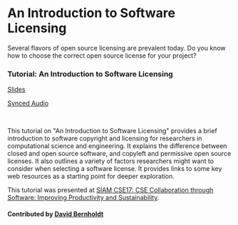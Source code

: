 # An Introduction to Software Licensing

Several flavors of open source licensing are prevalent today. Do you know how to choose the correct open source license for your project?


### Tutorial: An Introduction to Software Licensing
<a href="https://doi.org/10.6084/m9.figshare.4696285" class="link-row">Slides</a>

<a href="https://www.pathlms.com/siam/courses/4150/sections/5826/video_presentations/42639" class="link-row">Synced Audio</a>

<!---
Tutorial name | Website links
:--- | :--- 
An Introduction to Software Licensing | [Slides](https://doi.org/10.6084/m9.figshare.4696285), [Synced Audio](https://www.pathlms.com/siam/courses/4150/sections/5826/video_presentations/42639)
  --->                    

<br>

This tutorial on "An Introduction to Software Licensing" provides a brief introduction to software copyright and licensing for researchers in computational science and engineering.  It explains the difference between closed and open source software, and copyleft and permissive open source licenses.  It also outlines a variety of factors researchers might want to consider when selecting a software license.  It provides links to some key web resources as a starting point for deeper exploration.

This tutorial was presented at [SIAM CSE17: CSE Collaboration through Software: Improving Productivity and Sustainability](http://meetings.siam.org/sess/dsp_programsess.cfm?SESSIONCODE=61488).

#### Contributed by [David Bernholdt](http://github.com/bernhold "David Bernholdt")

<!---
Publish: yes
Categories: collaboration
Topics: licensing
Tags: training, video
Level: 2
Prerequisites: defaults
Aggregate: none
--->
